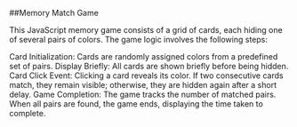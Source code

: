 ##Memory Match Game

This JavaScript memory game consists of a grid of cards, each hiding one of several pairs of colors. The game logic involves the following steps:

Card Initialization: Cards are randomly assigned colors from a predefined set of pairs.
Display Briefly: All cards are shown briefly before being hidden.
Card Click Event: Clicking a card reveals its color. If two consecutive cards match, they remain visible; otherwise, they are hidden again after a short delay.
Game Completion: The game tracks the number of matched pairs. When all pairs are found, the game ends, displaying the time taken to complete.

